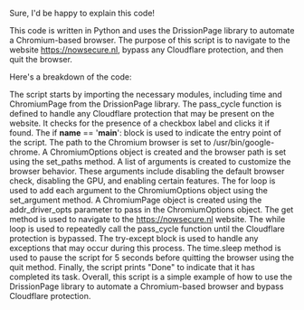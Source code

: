 Sure, I'd be happy to explain this code!


This code is written in Python and uses the DrissionPage library to automate a Chromium-based browser. The purpose of this script is to navigate to the website https://nowsecure.nl, bypass any Cloudflare protection, and then quit the browser.

Here's a breakdown of the code:

The script starts by importing the necessary modules, including time and ChromiumPage from the DrissionPage library.
The pass_cycle function is defined to handle any Cloudflare protection that may be present on the website. It checks for the presence of a checkbox label and clicks it if found.
The if __name__ == '__main__': block is used to indicate the entry point of the script.
The path to the Chromium browser is set to /usr/bin/google-chrome.
A ChromiumOptions object is created and the browser path is set using the set_paths method.
A list of arguments is created to customize the browser behavior. These arguments include disabling the default browser check, disabling the GPU, and enabling certain features.
The for loop is used to add each argument to the ChromiumOptions object using the set_argument method.
A ChromiumPage object is created using the addr_driver_opts parameter to pass in the ChromiumOptions object.
The get method is used to navigate to the https://nowsecure.nl website.
The while loop is used to repeatedly call the pass_cycle function until the Cloudflare protection is bypassed. The try-except block is used to handle any exceptions that may occur during this process.
The time.sleep method is used to pause the script for 5 seconds before quitting the browser using the quit method.
Finally, the script prints "Done" to indicate that it has completed its task.
Overall, this script is a simple example of how to use the DrissionPage library to automate a Chromium-based browser and bypass Cloudflare protection.
